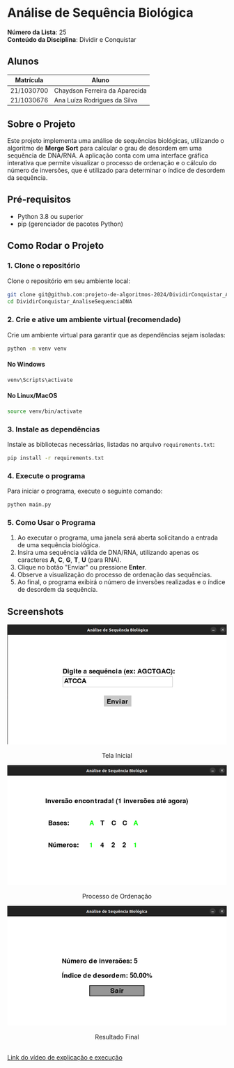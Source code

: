 
# Análise de Sequência Biológica

**Número da Lista**: 25  
**Conteúdo da Disciplina**: Dividir e Conquistar  

## Alunos

| Matrícula  | Aluno                                 |
|------------|---------------------------------------|
| 21/1030700 | Chaydson Ferreira da Aparecida        |
| 21/1030676 | Ana Luíza Rodrigues da Silva          |

## Sobre o Projeto

Este projeto implementa uma análise de sequências biológicas, utilizando o algoritmo de **Merge Sort** para calcular o grau de desordem em uma sequência de DNA/RNA. A aplicação conta com uma interface gráfica interativa que permite visualizar o processo de ordenação e o cálculo do número de inversões, que é utilizado para determinar o índice de desordem da sequência.

## Pré-requisitos

- Python 3.8 ou superior
- pip (gerenciador de pacotes Python)

## Como Rodar o Projeto

### 1. Clone o repositório

Clone o repositório em seu ambiente local:

```bash
git clone git@github.com:projeto-de-algoritmos-2024/DividirConquistar_AnaliseSequenciaDNA.git
cd DividirConquistar_AnaliseSequenciaDNA
```

### 2. Crie e ative um ambiente virtual (recomendado)

Crie um ambiente virtual para garantir que as dependências sejam isoladas:

```bash
python -m venv venv
```

#### No Windows

```bash
venv\Scripts\activate
```

#### No Linux/MacOS

```bash
source venv/bin/activate
```

### 3. Instale as dependências

Instale as bibliotecas necessárias, listadas no arquivo `requirements.txt`:

```bash
pip install -r requirements.txt
```

### 4. Execute o programa

Para iniciar o programa, execute o seguinte comando:

```bash
python main.py
```

### 5. Como Usar o Programa

1. Ao executar o programa, uma janela será aberta solicitando a entrada de uma sequência biológica.
2. Insira uma sequência válida de DNA/RNA, utilizando apenas os caracteres **A**, **C**, **G**, **T**, **U** (para RNA).
3. Clique no botão "Enviar" ou pressione **Enter**.
4. Observe a visualização do processo de ordenação das sequências.
5. Ao final, o programa exibirá o número de inversões realizadas e o índice de desordem da sequência.

## Screenshots

<center>

![Tela Inicial](firstScreen.png)
<p>Tela Inicial</p>

![Processo de Ordenação](sortingScreen.png)
<p>Processo de Ordenação</p>

![Resultado Final](resultScreen.png)
<p>Resultado Final</p>
</center>

##

[Link do vídeo de explicação e execução](https://www.youtube.com/watch?v=SAv3LSpH3yw)